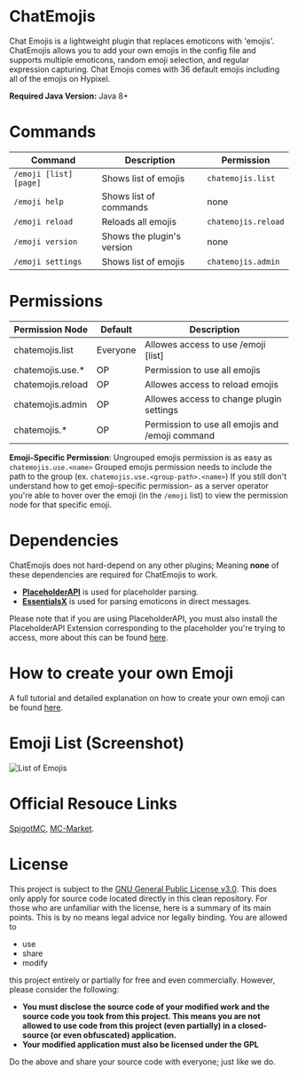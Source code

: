 # ChatEmojis
Chat Emojis is a lightweight plugin that replaces emoticons with 'emojis'.
ChatEmojis allows you to add your own emojis in the config file and supports multiple emoticons, random emoji selection, and regular expression capturing. Chat Emojis comes with 36 default emojis including all of the emojis on Hypixel.

**Required Java Version:** Java 8+

# Commands
| Command                | Description | Permission |
|------------------------| ------ | ------ |
| `/emoji [list] [page]` | Shows list of emojis | `chatemojis.list` |
| `/emoji help`          | Shows list of commands | none |
| `/emoji reload`        | Reloads all emojis | `chatemojis.reload` |
| `/emoji version`       | Shows the plugin's version | none |
| `/emoji settings`      | Shows list of emojis | `chatemojis.admin` |

# Permissions
| Permission Node | Default | Description |
| ------ | ------ | ------ |
| chatemojis.list | Everyone | Allowes access to use /emoji [list] |
| chatemojis.use.* | OP | Permission to use all emojis |
| chatemojis.reload | OP | Allowes access to reload emojis |
| chatemojis.admin | OP | Allowes access to change plugin settings |
| chatemojis.* | OP | Permission to use all emojis and /emoji command |

**Emoji-Specific Permission**:
Ungrouped emojis permission is as easy as `chatemojis.use.<name>`
Grouped emojis permission needs to include the path to the group (ex. `chatemojis.use.<group-path>.<name>`)
If you still don't understand how to get emoji-specific permission- as a server operator you're able to hover over the emoji (in the `/emoji` list) to view the permission node for that specific emoji.

# Dependencies
ChatEmojis does not hard-depend on any other plugins; Meaning **none** of these dependencies are required for ChatEmojis to work.
- **[PlaceholderAPI](https://www.spigotmc.org/resources/placeholderapi.6245/)** is used for placeholder parsing.
- **[EssentialsX](https://www.spigotmc.org/resources/essentialsx.9089/)** is used for parsing emoticons in direct messages.

Please note that if you are using PlaceholderAPI, you must also install the PlaceholderAPI Extension corresponding to the placeholder you're trying to access, more about this can be found [here](https://github.com/PlaceholderAPI/PlaceholderAPI/wiki/Placeholders).

# How to create your own Emoji
A full tutorial and detailed explanation on how to create your own emoji can be found [here](https://github.com/Mxlvin/ChatEmojis/wiki/How-to-create-your-own-emoji).

# Emoji List (Screenshot)
![List of Emojis](https://i.imgur.com/B0s6wga.png)

# Official Resouce Links
[SpigotMC](https://www.spigotmc.org/resources/chatemojis.88027/), [MC-Market](https://www.mc-market.org/resources/19063/).

# License
This project is subject to the [GNU General Public License v3.0](https://github.com/Mxlvin/ChatEmojis/blob/main/LICENSE). This does only apply for source code located directly in this clean repository.
For those who are unfamiliar with the license, here is a summary of its main points. This is by no means legal advice nor legally binding.
You are allowed to
 - use
 - share
 - modify

this project entirely or partially for free and even commercially. However, please consider the following:

 - **You must disclose the source code of your modified work and the source code you took from this project. This means you are not allowed to use code from this project (even partially) in a closed-source (or even obfuscated) application.**
 - **Your modified application must also be licensed under the GPL**

Do the above and share your source code with everyone; just like we do.

